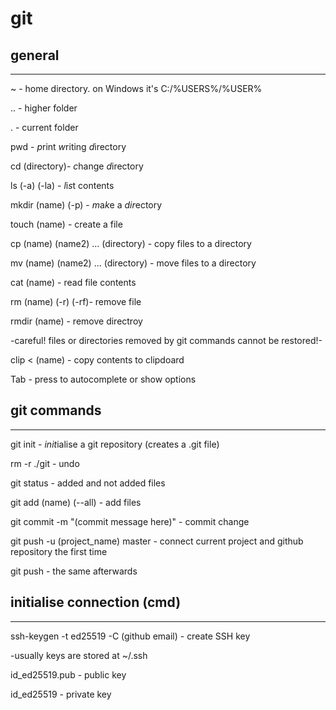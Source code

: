 # git

## general
---
~ - home directory. on Windows it's C:/%USERS%/%USER%

.. - higher folder

. - current folder

pwd - *p*rint *w*riting *d*irectory

cd (directory)- *c*hange *d*irectory

ls (-a) (-la) - *l*i*s*t contents

mkdir (name) (-p) - *m*a*k*e a *dir*ectory

touch (name) - create a file

cp (name) (name2) ... (directory) - copy files to a directory

mv (name) (name2) ... (directory) - move files to a directory

cat (name) - read file contents

rm (name) (-r) (-rf)- remove file

rmdir (name) - remove directroy

-careful! files or directories removed by git commands cannot be restored!-

clip < (name) - copy contents to clipdoard

Tab - press to autocomplete or show options

## git commands
---
git init - *init*ialise a git repository (creates a .git file)

rm -r ./git - undo

git status - added and not added files

git add (name) (--all) - add files

git commit -m "(commit message here)" - commit change

git push -u (project_name) master - connect current project and github repository the first time

git push - the same afterwards

## initialise connection (cmd)
---
ssh-keygen -t ed25519 -C (github email) - create SSH key

-usually keys are stored at ~/.ssh

id_ed25519.pub - public key

id_ed25519 - private key